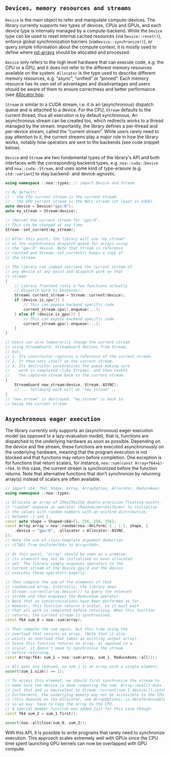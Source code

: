 ## `Devices, memory resources and streams`


`Device` is the main object to refer and manipulate compute-devices. The library currently supports two types of devices, CPUs and GPUs, and each device type is internally managed by a compute-backend. While the `Device` type can be used to reset internal cached resources (via `Device::reset()`), enforce global synchronization barriers (via`Device::synchronize()`), or query simple information about the compute context, it is mostly used to define where [nd-arrays](022_array_and_views.md) should be allocated and processed.

`Device` only refers to the high level hardware that can execute code, e.g. the CPU or a GPU, and it does not refer to the different memory resources available on the system. `Allocator` is the type used to describe different memory resources, e.g. “async”, “unified” or “pinned”. Each memory resource has its own set of advantages and disadvantages and users should be aware of them to ensure correctness and better performance (see [Allocator.hpp](../src/noa/unified/Allocator.hpp).

`Stream` is similar to a CUDA stream, i.e. it is an (asynchronous) dispatch queue and is attached to a device. For the CPU, `Stream` defaults to the current thread, thus all execution is by default synchronous. An asynchronous stream can be created too, which redirects works to a thread managed by the stream. Importantly, the library defines a per-thread and per-device stream, called the “current stream”. While users rarely need to pay attention to it, the current streams play a major role in how the library works, notably how operators are sent to the backends (see code snippet below).

`Device` and `Stream` are two fundamental types of the library's API and both interfaces with the corresponding backend types, e.g. `noa::cuda::Device` and `noa::cuda::Stream`, and uses some kind of type-erasure (e.g. `std::variant`) to stay backend- and device-agnostic.

```c++
using namespace ::noa::types; // import Device and Stream

// By default:
// - the CPU current stream is the current thread.
// - the GPU current stream is the NULL stream (at least in CUDA).
auto device = Device("gpu:0");
auto my_stream = Stream(device);

// (Re)set the current stream for "gpu:0".
// This can be changed at any time.
Stream::set_current(my_stream); 

// After this point, the library will use "my_stream"
// as the asynchronous dispatch queue for arrays using
// the "gpu:0" device. Note that Stream is reference
// counted and Stream::set_current() keeps a copy of
// the stream.

// The library can indeed retrieve the current stream of
// any device at any point and dispatch work on that
// stream:
{
    // Library frontend (only a few functions actually
    // dispatch work to backends):
    Stream& current_stream = Stream::current(device);
    if (device.is_cpu()) {
        // This can expose backend specific code
        current_stream.cpu().enqueue(...); 
    } else if (device.is_gpu()) {
        // This can expose backend specific code
        current_stream.gpu().enqueue(...);
    }
}

// Users can also temporarily change the current stream
// using StreamGuard. StreamGuard derives from Stream,
// but:
// 1. Its constructor captures a reference of the current stream.
// 2. It then sets itself as the current stream.
// 3. Its destructor synchronises the queue making sure
//    work is completed (like Stream), and then resets
//    the captured stream back to the current stream.
{
	StreamGuard new_stream(device, Stream::ASYNC);
	// ... following work will on "new_stream" ...
}
// "new_stream" is destroyed, "my_stream" is back to
// being the current stream
```


## `Asynchronous eager execution`


The library currently only supports an (asynchronous) eager execution model (as opposed to a lazy-evaluation model), that is, functions are dispatched to the underlying hardware as soon as possible. Depending on the
device and the stream, these functions are executed asynchronously on the underlying hardware, meaning that the program execution is not blocked and that functions may return before completion. One exception is for functions that return scalars, for instance, `noa::sum(const Array<f64>&)->f64`. In this case, the current stream is synchronized before the function returns. Note that alternative functions that don’t synchronize by returning
array(s) instead of scalars are often available.

```c++
// import i64, f64, Shape, Array, ArrayOption, Allocator, ReduceAxes
using namespace ::noa::types;

// Allocate an array of 256x256x256 double-precision floating-points.
// "random" enqueue an operator (Randomizer<Uniform>) to initialise
// the values with random numbers with an uniform distribution,
// between -1 and 1.
const auto shape = Shape4<i64>{1, 256, 256, 256};
const Array array = noa::random(noa::Uniform{-1., 1.}, shape, {
    .device = "gpu:0", .allocator = Allocator::ASYNC,
});
// Note the use of class-template argument deduction
// (CTAD) from Uniform<f64> to Array<f64>.

// At this point, "array" should be seen as a promise:
// its elements may not be initialised or even allocated
// yet. The library simply enqueues operators to the
// current stream of the device gpu:0 and the device
// executes these operators eagerly.

// Then compute the sum of the elements of that
// randomised array. Internally, the library does
// Stream::current(array.device()) to query the relevant
// stream and then enqueues the ReduceSum operator.
// Note that no synchronisations have been performed so far.
// However, this function returns a scalar, so it must wait
// that all work is completed before returning. When this function
// returns, the current stream is synchronised.
const f64 sum_0 = noa::sum(array);

// Then compute the sum again, but this time using the
// overload that returns an array. (Note that it also
// exists an overload that takes an existing output array).
// Since this function returns an array, as opposed to a
// scalar, it doesn't need to synchronise the stream
// before returning.
const Array<f64> sum_1 = noa::sum(array, sum_1, ReduceAxes::all());

// All axes are reduced, so sum_1 is an array with a single element.
assert(sum_1.size() == 1);

// To access this element, we should first synchronise the stream to
// make sure the device is done computing the sum. Array::eval() does
// just that and is equivalent to Stream::current(sum_1.device()).synchronize().
// Furthermore, the underlying memory may not be accessible to the CPU
// (this depends on the Allocator, see ArrayOptions::is_dereferenceable()),
// so we may  have to copy the array to the CPU.
// A special member function was added just for this case though:
const f64 sum_2 = sum_1.first();

assert(noa::allclose(sum_0, sum_2));
```

With this API, it is possible to write programs that rarely need to synchronize execution.
This approach scales extremely well with GPUs since the CPU time spent launching GPU
kernels can now be overlapped with GPU compute.
